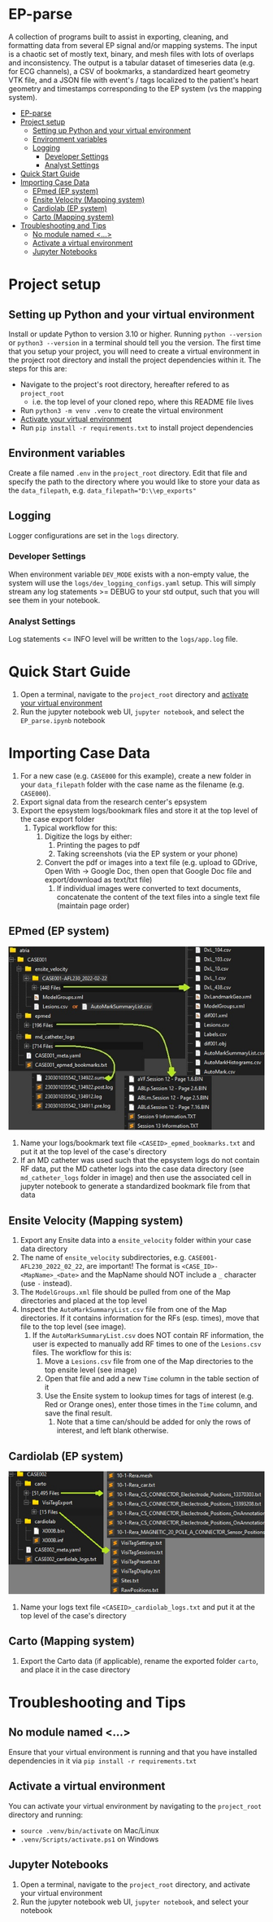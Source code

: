 # EP-parse

A collection of programs built to assist in exporting, cleaning, and formatting data from several EP signal and/or mapping systems.  The input is a chaotic set of mostly text, binary, and mesh files with lots of overlaps and inconsistency. The output is a tabular dataset of timeseries data (e.g. for ECG channels), a CSV of bookmarks, a standardized heart geometry VTK file, and a JSON file with event's / tags localized to the patient's heart geometry and timestamps corresponding to the EP system (vs the mapping system).

- [EP-parse](#ep-parse)
- [Project setup](#project-setup)
  - [Setting up Python and your virtual environment](#setting-up-python-and-your-virtual-environment)
  - [Environment variables](#environment-variables)
  - [Logging](#logging)
    - [Developer Settings](#developer-settings)
    - [Analyst Settings](#analyst-settings)
- [Quick Start Guide](#quick-start-guide)
- [Importing Case Data](#importing-case-data)
  - [EPmed (EP system)](#epmed-ep-system)
  - [Ensite Velocity (Mapping system)](#ensite-velocity-mapping-system)
  - [Cardiolab (EP system)](#cardiolab-ep-system)
  - [Carto (Mapping system)](#carto-mapping-system)
- [Troubleshooting and Tips](#troubleshooting-and-tips)
  - [No module named \<...\>](#no-module-named-)
  - [Activate a virtual environment](#activate-a-virtual-environment)
  - [Jupyter Notebooks](#jupyter-notebooks)

   
# Project setup
## Setting up Python and your virtual environment
Install or update Python to version 3.10 or higher.  Running `python --version` or `python3 --version` in a terminal should tell you the version.
The first time that you setup your project, you will need to create a virtual environment in the project root directory and install the project dependencies within it.  The steps for this are:
- Navigate to the project's root directory, hereafter refered to as `project_root`
  - i.e. the top level of your cloned repo, where this README file lives
- Run `python3 -m venv .venv` to create the virtual environment
- [Activate your virtual environment](#activate-a-virtual-environment)
- Run `pip install -r requirements.txt` to install project dependencies
## Environment variables
Create a file named `.env` in the `project_root` directory.  Edit that file and specify the path to the directory where you would like to store your data as the `data_filepath`, e.g.
`data_filepath="D:\\ep_exports"`

## Logging
Logger configurations are set in the `logs` directory.
### Developer Settings
When environment variable `DEV_MODE` exists with a non-empty value, the system will use the `logs/dev_logging_configs.yaml` setup.  This will simply stream any log statements >= DEBUG to your std output, such that you will see them in your notebook.
### Analyst Settings
Log statements <= INFO level will be written to the `logs/app.log` file.


# Quick Start Guide
1. Open a terminal, navigate to the `project_root` directory and [activate your virtual environment](#activate-a-virtual-environment)
2. Run the jupyter notebook web UI, `jupyter notebook`, and select the `EP_parse.ipynb` notebook

# Importing Case Data
1. For a new case (e.g. `CASE000` for this example), create a new folder in your `data_filepath` folder with the case name as the filename (e.g. `CASE000`).
2. Export signal data from the research center's epsystem
3. Export the epsystem logs/bookmark files and store it at the top level of the case export folder
   1. Typical workflow for this:
      1. Digitize the logs by either:
         1. Printing the pages to pdf
         2. Taking screenshots (via the EP system or your phone)
      2. Convert the pdf or images into a text file (e.g. upload to GDrive, Open With -> Google Doc, then open that Google Doc file and export/download as text/txt file)
         1. If individual images were converted to text documents, concatenate the content of the text files into a single text file (maintain page order)


## EPmed (EP system)
![epmed directory](assets/images/epmed_export_directory.jpg)
1. Name your logs/bookmark text file `<CASEID>_epmed_bookmarks.txt` and put it at the top level of the case's directory
2. If an MD catheter was used such that the epsystem logs do not contain RF data, put the MD catheter logs into the case data directory (see `md_catheter_logs` folder in image) and then use the associated cell in jupyter notebook to generate a standardized bookmark file from that data

## Ensite Velocity (Mapping system)
1. Export any Ensite data into a `ensite_velocity` folder within your case data directory
2. The name of `ensite_velocity` subdirectories, e.g. `CASE001-AFL230_2022_02_22`, are important!  The format is `<CASE_ID>-<MapName>_<Date>` and the MapName should NOT include a `_` character (use `-` instead).
3. The `ModelGroups.xml` file should be pulled from one of the Map directories and placed at the top level
4. Inspect the `AutoMarkSummaryList.csv` file from one of the Map directories.  If it contains information for the RFs (esp. times), move that file to the top level (see image).
   1. If the `AutoMarkSummaryList.csv` does NOT contain RF information, the user is expected to manually add RF times to one of the `Lesions.csv` files.  The workflow for this is:
      1. Move a `Lesions.csv` file from one of the Map directories to the top ensite level (see image)
      2. Open that file and add a new `Time` column in the table section of it
      3. Use the Ensite system to lookup times for tags of interest (e.g. Red or Orange ones), enter those times in the `Time` column, and save the final result.
         1. Note that a time can/should be added for only the rows of interest, and left blank otherwise.

## Cardiolab (EP system)
![cardiolab directory](assets/images/cardiolab_export_directory.jpg)
1. Name your logs text file `<CASEID>_cardiolab_logs.txt` and put it at the top level of the case's directory

## Carto (Mapping system)
1. Export the Carto data (if applicable), rename the exported folder `carto`, and place it in the case directory

# Troubleshooting and Tips
## No module named <...>
Ensure that your virtual environment is running and that you have installed dependencies in it via `pip install -r requirements.txt`

## Activate a virtual environment
You can activate your virtual environment by navigating to the `project_root` directory and running:
- `source .venv/bin/activate` on Mac/Linux
- `.venv/Scripts/activate.ps1` on Windows

## Jupyter Notebooks
1. Open a terminal, navigate to the `project_root` directory, and activate your virtual environment
2. Run the jupyter notebook web UI, `jupyter notebook`, and select your notebook